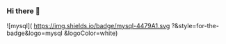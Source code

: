 ### Hi there 👋


![mysql](
https://img.shields.io/badge/mysql-4479A1.svg
?&style=for-the-badge&logo=mysql
&logoColor=white)
<!--
**yeonyeo/yeonyeo** is a ✨ _special_ ✨ repository because its `README.md` (this file) appears on your GitHub profile.

Here are some ideas to get you started:


- 🔭 I’m currently working on ...
- 🌱 I’m currently learning ...
- 👯 I’m looking to collaborate on ...
- 🤔 I’m looking for help with ...
- 💬 Ask me about ...
- 📫 How to reach me: ...
- 😄 Pronouns: ...
- ⚡ Fun fact: ...
-->
